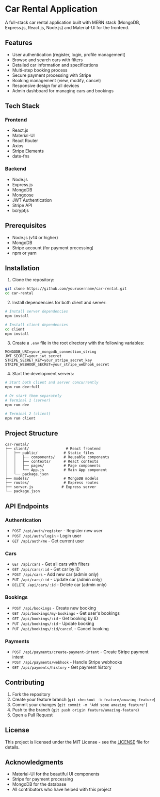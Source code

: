 # Car Rental Application

A full-stack car rental application built with MERN stack (MongoDB, Express.js, React.js, Node.js) and Material-UI for the frontend.

## Features

- User authentication (register, login, profile management)
- Browse and search cars with filters
- Detailed car information and specifications
- Multi-step booking process
- Secure payment processing with Stripe
- Booking management (view, modify, cancel)
- Responsive design for all devices
- Admin dashboard for managing cars and bookings

## Tech Stack

### Frontend
- React.js
- Material-UI
- React Router
- Axios
- Stripe Elements
- date-fns

### Backend
- Node.js
- Express.js
- MongoDB
- Mongoose
- JWT Authentication
- Stripe API
- bcryptjs

## Prerequisites

- Node.js (v14 or higher)
- MongoDB
- Stripe account (for payment processing)
- npm or yarn

## Installation

1. Clone the repository:
```bash
git clone https://github.com/yourusername/car-rental.git
cd car-rental
```

2. Install dependencies for both client and server:
```bash
# Install server dependencies
npm install

# Install client dependencies
cd client
npm install
```

3. Create a `.env` file in the root directory with the following variables:
```env
MONGODB_URI=your_mongodb_connection_string
JWT_SECRET=your_jwt_secret
STRIPE_SECRET_KEY=your_stripe_secret_key
STRIPE_WEBHOOK_SECRET=your_stripe_webhook_secret
```

4. Start the development servers:
```bash
# Start both client and server concurrently
npm run dev:full

# Or start them separately
# Terminal 1 (server)
npm run dev

# Terminal 2 (client)
npm run client
```

## Project Structure

```
car-rental/
├── client/                 # React frontend
│   ├── public/            # Static files
│   │   ├── components/    # Reusable components
│   │   ├── contexts/      # React contexts
│   │   ├── pages/         # Page components
│   │   └── App.js         # Main App component
│   └── package.json
├── models/                # MongoDB models
├── routes/                # Express routes
├── server.js             # Express server
└── package.json
```

## API Endpoints

### Authentication
- `POST /api/auth/register` - Register new user
- `POST /api/auth/login` - Login user
- `GET /api/auth/me` - Get current user

### Cars
- `GET /api/cars` - Get all cars with filters
- `GET /api/cars/:id` - Get car by ID
- `POST /api/cars` - Add new car (admin only)
- `PUT /api/cars/:id` - Update car (admin only)
- `DELETE /api/cars/:id` - Delete car (admin only)

### Bookings
- `POST /api/bookings` - Create new booking
- `GET /api/bookings/my-bookings` - Get user's bookings
- `GET /api/bookings/:id` - Get booking by ID
- `PUT /api/bookings/:id` - Update booking
- `PUT /api/bookings/:id/cancel` - Cancel booking

### Payments
- `POST /api/payments/create-payment-intent` - Create Stripe payment intent
- `POST /api/payments/webhook` - Handle Stripe webhooks
- `GET /api/payments/history` - Get payment history

## Contributing

1. Fork the repository
2. Create your feature branch (`git checkout -b feature/amazing-feature`)
3. Commit your changes (`git commit -m 'Add some amazing feature'`)
4. Push to the branch (`git push origin feature/amazing-feature`)
5. Open a Pull Request

## License

This project is licensed under the MIT License - see the [LICENSE](LICENSE) file for details.

## Acknowledgments

- Material-UI for the beautiful UI components
- Stripe for payment processing
- MongoDB for the database
- All contributors who have helped with this project 